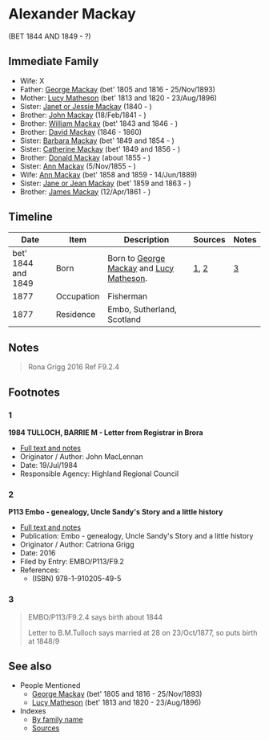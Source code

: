 ﻿---
layout: person
subject_key: i2381836
permalink: /people/i2381836
---

# Alexander Mackay
(BET 1844 AND 1849 - ?)

## Immediate Family

* Wife: X
* Father: [George Mackay](./@i33764614@-george-mackay-b1805~1816-d1893-11-25.md) (bet' 1805 and 1816 - 25/Nov/1893)
* Mother: [Lucy Matheson](./@i67811996@-lucy-matheson-b1813~1820-d1896-8-23.md) (bet' 1813 and 1820 - 23/Aug/1896)
* Sister: [Janet or Jessie Mackay](./@i42213240@-janet-or-jessie-mackay-b1840-d.md) (1840 - )
* Brother: [John Mackay](./@i58430005@-john-mackay-b1841-2-18-d.md) (18/Feb/1841 - )
* Brother: [William Mackay](./@i99871003@-william-mackay-b1843~1846-d.md) (bet' 1843 and 1846 - )
* Brother: [David Mackay](./@i46263680@-david-mackay-b1846-d1860.md) (1846 - 1860)
* Sister: [Barbara Mackay](./@i52409786@-barbara-mackay-b1849~1854-d.md) (bet' 1849 and 1854 - )
* Sister: [Catherine Mackay](./@i26872816@-catherine-mackay-b1849~1856-d.md) (bet' 1849 and 1856 - )
* Brother: [Donald Mackay](./@i32633938@-donald-mackay-b1855-d.md) (about 1855 - )
* Sister: [Ann Mackay](./@i74868546@-ann-mackay-b1855-11-5-d.md) (5/Nov/1855 - )
* Wife: [Ann Mackay](./@i85130771@-ann-mackay-b1858~1859-d1889-6-14.md) (bet' 1858 and 1859 - 14/Jun/1889)
* Sister: [Jane or Jean Mackay](./@i4172390@-jane-or-jean-mackay-b1859~1863-d.md) (bet' 1859 and 1863 - )
* Brother: [James Mackay](./@i60572122@-james-mackay-b1861-4-12-d.md) (12/Apr/1861 - )

## Timeline

Date | Item | Description | Sources | Notes
---|---|---|---|---
bet' 1844 and 1849 | Born | Born to [George Mackay](./@i33764614@-george-mackay-b1805~1816-d1893-11-25.md) and [Lucy Matheson](./@i67811996@-lucy-matheson-b1813~1820-d1896-8-23.md). | [1](#1), [2](#2) | [3](#3)
1877 | Occupation | Fisherman |  | 
1877 | Residence | Embo, Sutherland, Scotland |  | 

## Notes

> Rona Grigg 2016 Ref F9.2.4
>


## Footnotes

### 1

**1984 TULLOCH, BARRIE M - Letter from Registrar in Brora**

* [Full text and notes](../sources/@s94133243@-1984-tulloch,-barrie-m-letter-from-registrar-in-brora.md)
* Originator / Author: John MacLennan
* Date: 19/Jul/1984
* Responsible Agency: Highland Regional Council

### 2

**P113 Embo - genealogy, Uncle Sandy's Story and a little history**

* [Full text and notes](../sources/@s17489530@-p113-embo-genealogy,-uncle-sandy's-story-and-a-little-history.md)
* Publication: Embo - genealogy, Uncle Sandy's Story and a little history
* Originator / Author: Catriona Grigg
* Date: 2016
* Filed by Entry: EMBO/P113/F9.2
* References: 
  * (ISBN) 978-1-910205-49-5

### 3

> EMBO/P113/F9.2.4 says birth about 1844
>
> Letter to B.M.Tulloch says married at 28 on 23/Oct/1877, so puts birth at 1848/9
>



## See also

- People Mentioned
  - [George Mackay](./@i33764614@-george-mackay-b1805~1816-d1893-11-25.md) (bet' 1805 and 1816 - 25/Nov/1893)
  - [Lucy Matheson](./@i67811996@-lucy-matheson-b1813~1820-d1896-8-23.md) (bet' 1813 and 1820 - 23/Aug/1896)
- Indexes
  - [By family name](../index-by-family-name.md)
  - [Sources](../index-of-sources-by-title.md)
